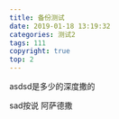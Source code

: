 ```yaml
---
title: 备份测试
date: 2019-01-18 13:19:32
categories: 测试2
tags: 111
copyright: true
top: 2
---
```


asdsd是多少的深度撒的

sad按说
阿萨德撒
